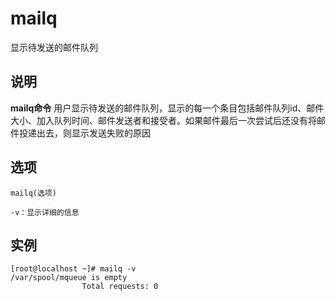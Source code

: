 mailq
===

显示待发送的邮件队列

## 说明

**mailq命令** 用户显示待发送的邮件队列，显示的每一个条目包括邮件队列id、邮件大小、加入队列时间、邮件发送者和接受者。如果邮件最后一次尝试后还没有将邮件投递出去，则显示发送失败的原因

## 选项

```
mailq(选项)
```

  

```
-v：显示详细的信息
```

## 实例

```
[root@localhost ~]# mailq -v
/var/spool/mqueue is empty
                Total requests: 0
```


